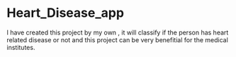 # Heart_Disease_app
I have created this project by my own , it will classify if the person has heart related disease or not and this project can be very benefitial for the medical institutes.

